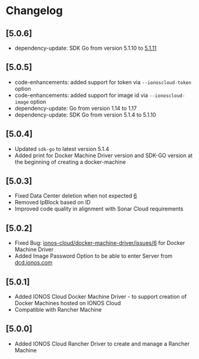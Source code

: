 # Changelog

## \[5.0.6\]

* dependency-update: SDK Go from version 5.1.10 to [5.1.11](https://github.com/ionos-cloud/sdk-go/releases/tag/v5.1.11)

## \[5.0.5\]

* code-enhancements: added support for token via `--ionoscloud-token` option
* code-enhancements: added support for image id via `--ionoscloud-image` option
* dependency-update: Go from version 1.14 to 1.17
* dependency-update: SDK Go from version 5.1.4 to 5.1.10

## \[5.0.4\]

* Updated `sdk-go` to latest version 5.1.4
* Added print for Docker Machine Driver version and SDK-GO version at the beginning of creating a docker-machine

## \[5.0.3\]

* Fixed Data Center deletion when not expected [6](https://github.com/ionos-cloud/docker-machine-driver/issues/6)
* Removed IpBlock based on ID
* Improved code quality in alignment with Sonar Cloud requirements

## \[5.0.2\]

* Fixed Bug: [ionos-cloud/docker-machine-driver/issues/6](https://github.com/ionos-cloud/docker-machine-driver/issues/6) for Docker Machine Driver
* Added Image Password Option to be able to enter Server from [dcd.ionos.com](https://dcd.ionos.com/latest/)

## \[5.0.1\]

* Added IONOS Cloud Docker Machine Driver - to support creation of Docker Machines hosted on IONOS Cloud
* Compatible with Rancher Machine

## \[5.0.0\]

* Added IONOS Cloud Rancher Driver to create and manage a Rancher Machine

